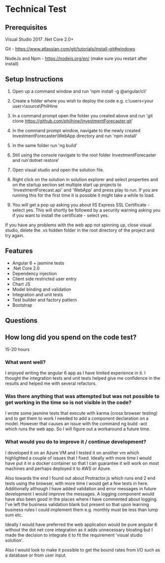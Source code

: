 Technical Test
==============

## Prerequisites

Visual Studio 2017
.Net Core 2.0+

Git - https://www.atlassian.com/git/tutorials/install-git#windows

NodeJs and Npm - https://nodejs.org/en/ (make sure you restart after install)

## Setup Instructions

1) Open up a command window and run 'npm install -g @angular/cli'

2) Create a folder where you wish to deploy the code e.g. c:\users\<your user>\source\PhilHine

3) In a command prompt open the folder you created above and run 'git clone https://github.com/philhine/InvestmentForecaster.git'

4) In the command prompt window, navigate to the newly created InvestmentForecaster\WebApp directory and run 'npm install'

5) In the same folder run 'ng build'

6) Still using the console navigate to the root folder InvestmentForecaster and run'dotnet restore'

7) Open visual studio and open the solution file.

8) Right click on the solution in solution explorer and select properties and on the startup section set multiple start up projects to 'InvestmentForecast.api' and 'WebApp' and press play to run. If you are running this for the first time it is possible it might take a while to load.

9) You will get a pop up asking you about IIS Express SSL Certificate - select yes. This will shortly be followed by a security warning asking you if you want to install the certificate - select yes.

If you have any problems with the web app not spinning up, close visual studio, delete the .vs hidden folder in the root directory of the project and try again. 

## Features

- Angular 6 + jasmine tests
- .Net Core 2.0 
- Dependency injection
- Client side restricted user entry
- Chart JS
- Model binding and validation
- Integration and unit tests
- Test builder and factory pattern
- Bootstrap

## Questions

## How long did you spend on the code test?
15-20 hours

### What went well?
I enjoyed writing the angular 6 app as I have limited experience in it. I thought the integration tests and unit tests helped give me confidence in the results and helped me with several refactors. 

### Was there anything that was attempted but was not possible to get working in the time so is not visible in the code?
I wrote some jasmine tests that execute with karma (cross browser testing) and to get them to work I needed to add a component declaration on a model. However that causes an issue with the command ng build -aot which runs the web app. So I will figure out a workaround a future time. 

### What would you do to improve it / continue development?
I developed it on an Azure VM and I tested it on another vm which highlighted a couple of issues that I fixed. Ideally with more time I would have put it in a docker container so that I can guarantee it will work on most machines and perhaps deployed it to AWS or Azure.

Also towards the end I found out about Protractor.js which runs end 2 end tests using the browser, with more time I would get a few tests in here. Additionally although I have added validation and error messages in future development I would improve the messages. A logging component would have also been good in the places where I have commented about logging. I've left the business validation blank but present so that upon learning business rules I could implement them e.g. monthly must be less than lump sum etc.

Ideally I would have preferred the web application would be pure angular 6 without the dot net core integration as it adds unnecessary bloating but I made the decision to integrate it to fit the requirement 'visual studio solution'.

Also I would look to make it possible to get the bound rates from I/O such as a database or from user input.